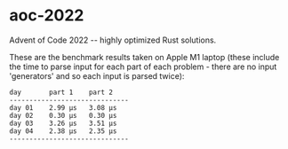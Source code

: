 # aoc-2022

Advent of Code 2022 -- highly optimized Rust solutions.

These are the benchmark results taken on Apple M1 laptop (these include the time to parse input for
each part of each problem - there are no input 'generators' and so each input is parsed twice):

```
day       part 1    part 2    
------------------------------
day 01    2.99 μs   3.08 μs   
day 02    0.30 μs   0.30 μs   
day 03    3.26 μs   3.51 μs   
day 04    2.38 μs   2.35 μs   
------------------------------
```
